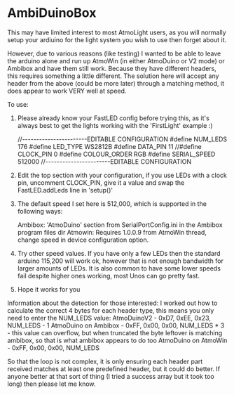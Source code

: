 # AmbiDuinoBox

This may have limited interest to most AtmoLight users, as you will normally setup your ardiuino for the light system you wish to use then forget about it.

However, due to various reasons (like testing) I wanted to be able to leave the arduino alone and run up AtmoWin (in either AtmoDuino or V2 mode) or Ambibox and have them still work. Because they have different headers, this requires something a little different. The solution here will accept any header from the above (could be more later) through a matching method, it does appear to work VERY well at speed.

To use:
1. Please already know your FastLED config before trying this, as it's always best to get the lights working with the 'FirstLight' example :)

    //-----------------------EDITABLE CONFIGURATION
    #define NUM_LEDS 176
    #define LED_TYPE WS2812B
    #define DATA_PIN 11
    //#define CLOCK_PIN 0
    #define COLOUR_ORDER RGB
    #define SERIAL_SPEED 512000
    //-----------------------EDITABLE CONFIGURATION

2. Edit the top section with your configuration, if you use LEDs with a clock pin, uncomment CLOCK_PIN, give it a value and swap the FastLED.addLeds line in 'setup()'
3. The default speed I set here is 512,000, which is supported in the following ways:

    Ambibox: 'AtmoDuino' section from SerialPortConfig.ini in the Ambibox program files dir
    Atmowin: Requires 1.0.0.9 from AtmoWin thread, change speed in device configuration option.
    
4. Try other speed values. If you have only a few LEDs then the standard arduino 115,200 will work ok, however that is not enough bandwidth for larger amounts of LEDs. It is also common to have some lower speeds fail despite higher ones working, most Unos can go pretty fast.
5. Hope it works for you



Information about the detection for those interested:
I worked out how to calculate the correct 4 bytes for each header type, this means you only need to enter the NUM_LEDS value:
AtmoDuinoV2 - 0xD7, 0xEE, 0x23, NUM_LEDS - 1
AtmoDuino on Ambibox - 0xFF, 0x00, 0x00, NUM_LEDS * 3 - this value can overflow, but when truncated the byte leftover is matching ambibox, so that is what ambibox appears to do too
AtmoDuino on AtmoWin - 0xFF, 0x00, 0x00, NUM_LEDS

So that the loop is not complex, it is only ensuring each header part received matches at least one predefined header, but it could do better. If anyone better at that sort of thing (I tried a success array but it took too long) then please let me know.
